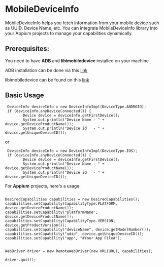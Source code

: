 # MobileDeviceInfo

MobileDeviceInfo helps you fetch information from your mobile device such as UUID, Device Name, etc.
You can integrate MobileDeviceInfo library into your Appium projects to manage your capabilities dynamically.

##  Prerequisites:
You need to have **ADB** and **libimobiledevice** installed on your machine

ADB installation can be done via this [link](https://developer.android.com/studio/index.html )
      
libimobiledevice can be found on this [link](https://github.com/libimobiledevice/libimobiledevice)
      
      
## Basic Usage
```
 DeviceInfo deviceInfo = new DeviceInfoImpl(DeviceType.ANDROID);
 if (deviceInfo.anyDeviceConnected()) {
        Device device = deviceInfo.getFirstDevice();
        System.out.println("Device Name - " + device.getDeviceProductName());
        System.out.println("Device id   - " + device.getUniqueDeviceID());
```

or

```
 DeviceInfo deviceInfo = new DeviceInfoImpl(DeviceType.IOS);
 if (deviceInfo.anyDeviceConnected()) {
        Device device = deviceInfo.getFirstDevice();
        System.out.println("Device Name - " + device.getDeviceProductName());
        System.out.println("Device id   - " + device.getUniqueDeviceID());
```

For **Appium** projects, here's a usage:
```
        
DesiredCapabilities capabilities = new DesiredCapabilities();
capabilities.setCapability(CapabilityType.PLATFORM, device.getDeviceProductName());
capabilities.setCapability("platformName", device.getDeviceProductName());
capabilities.setCapability(CapabilityType.VERSION, device.getProductVersion());
capabilities.setCapability("deviceName", device.getModelNumber());
capabilities.setCapability("udid", device.getUniqueDeviceID());
capabilities.setCapability("app", "#Your App File#");


WebDriver driver = new RemoteWebDriver(new URL(URL), capabilities);

driver.quit();
```        
